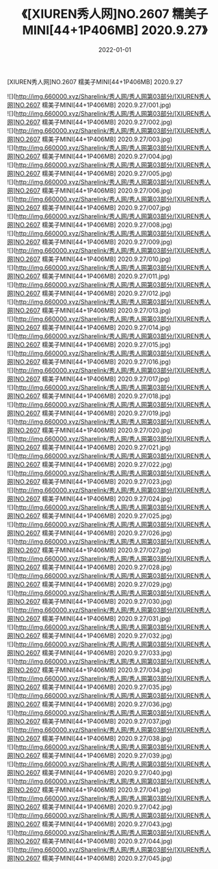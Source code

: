 ﻿---
layout: post
title:  《[XIUREN秀人网]NO.2607 糯美子MINI[44+1P406MB] 2020.9.27》
date:   2022-01-01
img: http://img.660000.xyz/Sharelink/秀人网/秀人网第03部分/[XIUREN秀人网]NO.2607 糯美子MINI[44+1P406MB] 2020.9.27/000.jpg
categories: [美女, 清纯, 唯美]
---

[XIUREN秀人网]NO.2607 糯美子MINI[44+1P406MB] 2020.9.27

 ![](http://img.660000.xyz/Sharelink/秀人网/秀人网第03部分/[XIUREN秀人网]NO.2607 糯美子MINI[44+1P406MB] 2020.9.27/001.jpg) <br>![](http://img.660000.xyz/Sharelink/秀人网/秀人网第03部分/[XIUREN秀人网]NO.2607 糯美子MINI[44+1P406MB] 2020.9.27/002.jpg) <br>![](http://img.660000.xyz/Sharelink/秀人网/秀人网第03部分/[XIUREN秀人网]NO.2607 糯美子MINI[44+1P406MB] 2020.9.27/003.jpg) <br>![](http://img.660000.xyz/Sharelink/秀人网/秀人网第03部分/[XIUREN秀人网]NO.2607 糯美子MINI[44+1P406MB] 2020.9.27/004.jpg) <br>![](http://img.660000.xyz/Sharelink/秀人网/秀人网第03部分/[XIUREN秀人网]NO.2607 糯美子MINI[44+1P406MB] 2020.9.27/005.jpg) <br>![](http://img.660000.xyz/Sharelink/秀人网/秀人网第03部分/[XIUREN秀人网]NO.2607 糯美子MINI[44+1P406MB] 2020.9.27/006.jpg) <br>![](http://img.660000.xyz/Sharelink/秀人网/秀人网第03部分/[XIUREN秀人网]NO.2607 糯美子MINI[44+1P406MB] 2020.9.27/007.jpg) <br>![](http://img.660000.xyz/Sharelink/秀人网/秀人网第03部分/[XIUREN秀人网]NO.2607 糯美子MINI[44+1P406MB] 2020.9.27/008.jpg) <br>![](http://img.660000.xyz/Sharelink/秀人网/秀人网第03部分/[XIUREN秀人网]NO.2607 糯美子MINI[44+1P406MB] 2020.9.27/009.jpg) <br>![](http://img.660000.xyz/Sharelink/秀人网/秀人网第03部分/[XIUREN秀人网]NO.2607 糯美子MINI[44+1P406MB] 2020.9.27/010.jpg) <br>![](http://img.660000.xyz/Sharelink/秀人网/秀人网第03部分/[XIUREN秀人网]NO.2607 糯美子MINI[44+1P406MB] 2020.9.27/011.jpg) <br>![](http://img.660000.xyz/Sharelink/秀人网/秀人网第03部分/[XIUREN秀人网]NO.2607 糯美子MINI[44+1P406MB] 2020.9.27/012.jpg) <br>![](http://img.660000.xyz/Sharelink/秀人网/秀人网第03部分/[XIUREN秀人网]NO.2607 糯美子MINI[44+1P406MB] 2020.9.27/013.jpg) <br>![](http://img.660000.xyz/Sharelink/秀人网/秀人网第03部分/[XIUREN秀人网]NO.2607 糯美子MINI[44+1P406MB] 2020.9.27/014.jpg) <br>![](http://img.660000.xyz/Sharelink/秀人网/秀人网第03部分/[XIUREN秀人网]NO.2607 糯美子MINI[44+1P406MB] 2020.9.27/015.jpg) <br>![](http://img.660000.xyz/Sharelink/秀人网/秀人网第03部分/[XIUREN秀人网]NO.2607 糯美子MINI[44+1P406MB] 2020.9.27/016.jpg) <br>![](http://img.660000.xyz/Sharelink/秀人网/秀人网第03部分/[XIUREN秀人网]NO.2607 糯美子MINI[44+1P406MB] 2020.9.27/017.jpg) <br>![](http://img.660000.xyz/Sharelink/秀人网/秀人网第03部分/[XIUREN秀人网]NO.2607 糯美子MINI[44+1P406MB] 2020.9.27/018.jpg) <br>![](http://img.660000.xyz/Sharelink/秀人网/秀人网第03部分/[XIUREN秀人网]NO.2607 糯美子MINI[44+1P406MB] 2020.9.27/019.jpg) <br>![](http://img.660000.xyz/Sharelink/秀人网/秀人网第03部分/[XIUREN秀人网]NO.2607 糯美子MINI[44+1P406MB] 2020.9.27/020.jpg) <br>![](http://img.660000.xyz/Sharelink/秀人网/秀人网第03部分/[XIUREN秀人网]NO.2607 糯美子MINI[44+1P406MB] 2020.9.27/021.jpg) <br>![](http://img.660000.xyz/Sharelink/秀人网/秀人网第03部分/[XIUREN秀人网]NO.2607 糯美子MINI[44+1P406MB] 2020.9.27/022.jpg) <br>![](http://img.660000.xyz/Sharelink/秀人网/秀人网第03部分/[XIUREN秀人网]NO.2607 糯美子MINI[44+1P406MB] 2020.9.27/023.jpg) <br>![](http://img.660000.xyz/Sharelink/秀人网/秀人网第03部分/[XIUREN秀人网]NO.2607 糯美子MINI[44+1P406MB] 2020.9.27/024.jpg) <br>![](http://img.660000.xyz/Sharelink/秀人网/秀人网第03部分/[XIUREN秀人网]NO.2607 糯美子MINI[44+1P406MB] 2020.9.27/025.jpg) <br>![](http://img.660000.xyz/Sharelink/秀人网/秀人网第03部分/[XIUREN秀人网]NO.2607 糯美子MINI[44+1P406MB] 2020.9.27/026.jpg) <br>![](http://img.660000.xyz/Sharelink/秀人网/秀人网第03部分/[XIUREN秀人网]NO.2607 糯美子MINI[44+1P406MB] 2020.9.27/027.jpg) <br>![](http://img.660000.xyz/Sharelink/秀人网/秀人网第03部分/[XIUREN秀人网]NO.2607 糯美子MINI[44+1P406MB] 2020.9.27/028.jpg) <br>![](http://img.660000.xyz/Sharelink/秀人网/秀人网第03部分/[XIUREN秀人网]NO.2607 糯美子MINI[44+1P406MB] 2020.9.27/029.jpg) <br>![](http://img.660000.xyz/Sharelink/秀人网/秀人网第03部分/[XIUREN秀人网]NO.2607 糯美子MINI[44+1P406MB] 2020.9.27/030.jpg) <br>![](http://img.660000.xyz/Sharelink/秀人网/秀人网第03部分/[XIUREN秀人网]NO.2607 糯美子MINI[44+1P406MB] 2020.9.27/031.jpg) <br>![](http://img.660000.xyz/Sharelink/秀人网/秀人网第03部分/[XIUREN秀人网]NO.2607 糯美子MINI[44+1P406MB] 2020.9.27/032.jpg) <br>![](http://img.660000.xyz/Sharelink/秀人网/秀人网第03部分/[XIUREN秀人网]NO.2607 糯美子MINI[44+1P406MB] 2020.9.27/033.jpg) <br>![](http://img.660000.xyz/Sharelink/秀人网/秀人网第03部分/[XIUREN秀人网]NO.2607 糯美子MINI[44+1P406MB] 2020.9.27/034.jpg) <br>![](http://img.660000.xyz/Sharelink/秀人网/秀人网第03部分/[XIUREN秀人网]NO.2607 糯美子MINI[44+1P406MB] 2020.9.27/035.jpg) <br>![](http://img.660000.xyz/Sharelink/秀人网/秀人网第03部分/[XIUREN秀人网]NO.2607 糯美子MINI[44+1P406MB] 2020.9.27/036.jpg) <br>![](http://img.660000.xyz/Sharelink/秀人网/秀人网第03部分/[XIUREN秀人网]NO.2607 糯美子MINI[44+1P406MB] 2020.9.27/037.jpg) <br>![](http://img.660000.xyz/Sharelink/秀人网/秀人网第03部分/[XIUREN秀人网]NO.2607 糯美子MINI[44+1P406MB] 2020.9.27/038.jpg) <br>![](http://img.660000.xyz/Sharelink/秀人网/秀人网第03部分/[XIUREN秀人网]NO.2607 糯美子MINI[44+1P406MB] 2020.9.27/039.jpg) <br>![](http://img.660000.xyz/Sharelink/秀人网/秀人网第03部分/[XIUREN秀人网]NO.2607 糯美子MINI[44+1P406MB] 2020.9.27/040.jpg) <br>![](http://img.660000.xyz/Sharelink/秀人网/秀人网第03部分/[XIUREN秀人网]NO.2607 糯美子MINI[44+1P406MB] 2020.9.27/041.jpg) <br>![](http://img.660000.xyz/Sharelink/秀人网/秀人网第03部分/[XIUREN秀人网]NO.2607 糯美子MINI[44+1P406MB] 2020.9.27/042.jpg) <br>![](http://img.660000.xyz/Sharelink/秀人网/秀人网第03部分/[XIUREN秀人网]NO.2607 糯美子MINI[44+1P406MB] 2020.9.27/043.jpg) <br>![](http://img.660000.xyz/Sharelink/秀人网/秀人网第03部分/[XIUREN秀人网]NO.2607 糯美子MINI[44+1P406MB] 2020.9.27/044.jpg) <br>![](http://img.660000.xyz/Sharelink/秀人网/秀人网第03部分/[XIUREN秀人网]NO.2607 糯美子MINI[44+1P406MB] 2020.9.27/045.jpg) <br>